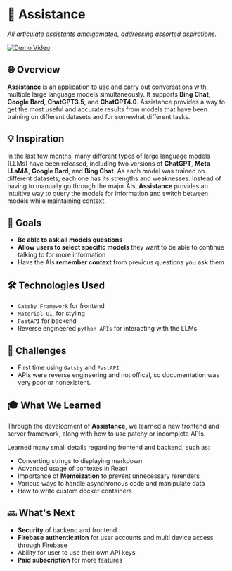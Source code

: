 # 🤖 **Assistance**
_All articulate assistants amalgamated, addressing assorted aspirations._

[![Demo Video](https://img.shields.io/badge/-Demo%20Video-red)](https://youtu.be/HF43yPD6d2E)

## 🌐 **Overview**
**Assistance** is an application to use and carry out conversations with multiple large language models simultaneously. It supports **Bing Chat**, **Google Bard**, **ChatGPT3.5**, and **ChatGPT4.0**. Assistance provides a way to get the most useful and accurate results from models that have been training on different datasets and for somewhat different tasks.

## 💡 **Inspiration**
In the last few months, many different types of large language models (LLMs) have been released, including two versions of **ChatGPT**, **Meta LLaMA**, **Google Bard**, and **Bing Chat**. As each model was trained on different datasets, each one has its strengths and weaknesses. Instead of having to manually go through the major AIs, **Assistance** provides an intuitive way to query the models for information and switch between models while maintaining context.

## 🎯 **Goals**
- **Be able to ask all models questions**
- **Allow users to select specific models** they want to be able to continue talking to for more information
- Have the AIs **remember context** from previous questions you ask them

## 🛠 **Technologies Used**
- `Gatsby Framework` for frontend
- `Material UI`, for styling
- `FastAPI` for backend
- Reverse engineered `python APIs` for interacting with the LLMs

## 🚧 **Challenges**
- First time using `Gatsby` and `FastAPI`
- APIs were reverse engineering and not offical, so documentation was very poor or nonexistent.

## 🎓 **What We Learned**
Through the development of **Assistance**, we learned a new frontend and server framework, along with how to use patchy or incomplete APIs.

Learned many small details regarding frontend and backend, such as:
- Converting strings to displaying markdown
- Advanced usage of contexes in React
- Importance of **Memoization** to prevent unnecessary rerenders
- Various ways to handle asynchronous code and manipulate data
- How to write custom docker containers

## 🔜 **What's Next**
- **Security** of backend and frontend
- **Firebase authentication** for user accounts and multi device access through Firebase
- Ability for user to use their own API keys
- **Paid subscription** for more features
